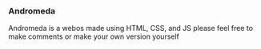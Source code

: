 
### Andromeda 
Andromeda is a webos made using HTML, CSS, and JS
please feel free to make comments or make your own version yourself
